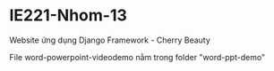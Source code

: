 # IE221-Nhom-13
Website ứng dụng Django Framework - Cherry Beauty

File word-powerpoint-videodemo nằm trong folder "word-ppt-demo"
